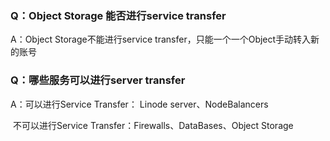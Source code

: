 ### Q：Object Storage 能否进行service transfer 

 A：Object Storage不能进行service transfer，只能一个一个Object手动转入新的账号



### Q：哪些服务可以进行server transfer

 A：可以进行Service Transfer： Linode server、NodeBalancers

​	   不可以进行Service Transfer：Firewalls、DataBases、Object Storage